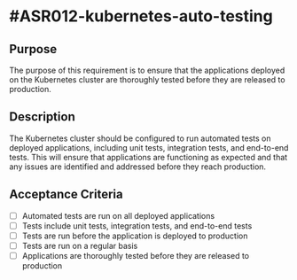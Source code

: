 # #ASR012-kubernetes-auto-testing

## Purpose

The purpose of this requirement is to ensure that the applications deployed on the
Kubernetes cluster are thoroughly tested before they are released to production.

## Description

The Kubernetes cluster should be configured to run automated tests on deployed
applications, including unit tests, integration tests, and end-to-end tests. This
will ensure that applications are functioning as expected and that any issues are
identified and addressed before they reach production.

## Acceptance Criteria

- [ ] Automated tests are run on all deployed applications
- [ ] Tests include unit tests, integration tests, and end-to-end tests
- [ ] Tests are run before the application is deployed to production
- [ ] Tests are run on a regular basis
- [ ] Applications are thoroughly tested before they are released to production
